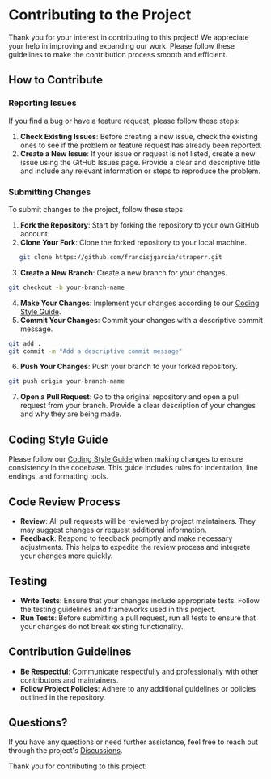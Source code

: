 # Contributing to the Project

Thank you for your interest in contributing to this project! We appreciate your help in improving and expanding our work. Please follow these guidelines to make the contribution process smooth and efficient.

## How to Contribute

### Reporting Issues

If you find a bug or have a feature request, please follow these steps:

1. **Check Existing Issues**: Before creating a new issue, check the existing ones to see if the problem or feature request has already been reported.
2. **Create a New Issue**: If your issue or request is not listed, create a new issue using the GitHub Issues page. Provide a clear and descriptive title and include any relevant information or steps to reproduce the problem.

### Submitting Changes

To submit changes to the project, follow these steps:

1. **Fork the Repository**: Start by forking the repository to your own GitHub account.
2. **Clone Your Fork**: Clone the forked repository to your local machine.
```bash
   git clone https://github.com/francisjgarcia/straperr.git
```
3. **Create a New Branch**: Create a new branch for your changes.
```bash
git checkout -b your-branch-name
```
4. **Make Your Changes**: Implement your changes according to our [Coding Style Guide](docs/STYLEGUIDE.md).
5. **Commit Your Changes**: Commit your changes with a descriptive commit message.
```bash
git add .
git commit -m "Add a descriptive commit message"
```
6. **Push Your Changes**: Push your branch to your forked repository.
```bash
git push origin your-branch-name
```
7. **Open a Pull Request**: Go to the original repository and open a pull request from your branch. Provide a clear description of your changes and why they are being made.

## Coding Style Guide

Please follow our [Coding Style Guide](docs/STYLEGUIDE.md) when making changes to ensure consistency in the codebase. This guide includes rules for indentation, line endings, and formatting tools.

## Code Review Process

- **Review**: All pull requests will be reviewed by project maintainers. They may suggest changes or request additional information.
- **Feedback**: Respond to feedback promptly and make necessary adjustments. This helps to expedite the review process and integrate your changes more quickly.

## Testing

- **Write Tests**: Ensure that your changes include appropriate tests. Follow the testing guidelines and frameworks used in this project.
- **Run Tests**: Before submitting a pull request, run all tests to ensure that your changes do not break existing functionality.

## Contribution Guidelines

- **Be Respectful**: Communicate respectfully and professionally with other contributors and maintainers.
- **Follow Project Policies**: Adhere to any additional guidelines or policies outlined in the repository.

## Questions?

If you have any questions or need further assistance, feel free to reach out through the project's [Discussions](https://github.com/francisjgarcia/straperr/discussions).

Thank you for contributing to this project!
